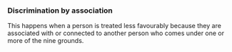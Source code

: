 ###  Discrimination by association

This happens when a person is treated less favourably because they are
associated with or connected to another person who comes under one or more of
the nine grounds.
